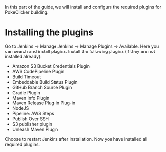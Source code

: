 In this part of the guide, we will install and configure the required plugins for PokeClicker building.

# Installing the plugins

Go to Jenkins => Manage Jenkins => Manage Plugins => Available. Here you can search and install plugins. Install the following plugins (if they are not installed already):

- Amazon S3 Bucket Credentials Plugin
- AWS CodePipeline Plugin
- Build Timeout
- Embeddable Build Status Plugin
- GitHub Branch Source Plugin
- Gradle Plugin
- Maven Info Plugin
- Maven Release Plug-in Plug-in
- NodeJS
- Pipeline: AWS Steps
- Publish Over SSH
- S3 publisher plugin
- Unleash Maven Plugin

Choose to restart Jenkins after installation. Now you have installed all required plugins.
